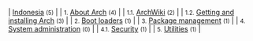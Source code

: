| [Indonesia](/index.php/Category:Indonesia "Category:Indonesia") <small>(5)</small> |
| <small>1.</small> [About Arch](/index.php/Category:About_Arch_(Indonesia) "Category:About Arch (Indonesia)") <small>(4)</small> |
| <small>1.1.</small> [ArchWiki](/index.php/Category:ArchWiki_(Indonesia) "Category:ArchWiki (Indonesia)") <small>(2)</small> |
| <small>1.2.</small> [Getting and installing Arch](/index.php/Category:Getting_and_installing_Arch_(Indonesia) "Category:Getting and installing Arch (Indonesia)") <small>(3)</small> |
| <small>2.</small> [Boot loaders](/index.php/Category:Boot_loaders_(Indonesia) "Category:Boot loaders (Indonesia)") <small>(1)</small> |
| <small>3.</small> [Package management](/index.php/Category:Package_management_(Indonesia) "Category:Package management (Indonesia)") <small>(1)</small> |
| <small>4.</small> [System administration](/index.php/Category:System_administration_(Indonesia) "Category:System administration (Indonesia)") <small>(0)</small> |
| <small>4.1.</small> [Security](/index.php/Category:Security_(Indonesia) "Category:Security (Indonesia)") <small>(1)</small> |
| <small>5.</small> [Utilities](/index.php/Category:Utilities_(Indonesia) "Category:Utilities (Indonesia)") <small>(1)</small> |